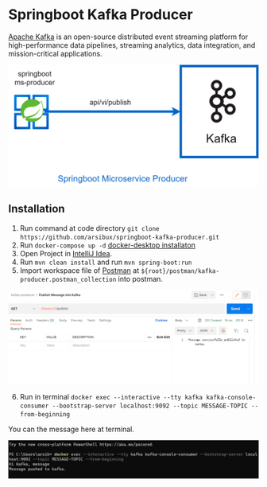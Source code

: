 # Springboot Kafka Producer

[Apache Kafka](https://kafka.apache.org/) is an open-source distributed event streaming platform for high-performance
data pipelines, streaming analytics, data integration, and mission-critical applications.

![kafka producer service](https://github.com/arsibux/kafka-producer-microservice/blob/main/draw_io/kafka-producer.drawio.png "kafka producer service")

## Installation

1. Run command at code directory `git clone https://github.com/arsibux/springboot-kafka-producer.git`
2. Run `docker-compose up -d` [docker-desktop installaton](https://docs.docker.com/desktop/)
3. Open Project in [IntelliJ Idea](https://www.jetbrains.com/idea/download/).
4. Run `mvn clean install` and run `mvn spring-boot:run`
5. Import workspace file of [Postman](https://www.postman.com/downloads/)
   at `${root}/postman/kafka-producer.postman_collection` into postman.

![postman-api-call](https://github.com/arsibux/kafka-producer-microservice/blob/main/docs/img/postman-api-call.png "postman-api-call")

6. Run in
   terminal `docker exec --interactive --tty kafka kafka-console-consumer --bootstrap-server localhost:9092 --topic MESSAGE-TOPIC --from-beginning`

You can the message here at terminal.

![postman-api-call](https://github.com/arsibux/kafka-producer-microservice/blob/main/docs/img/verify.png "postman-api-call")

